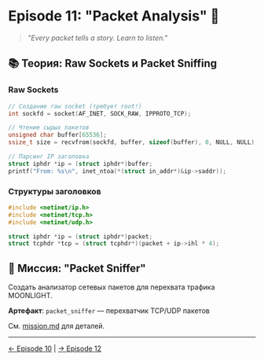 # Episode 11: "Packet Analysis" 📡

> *"Every packet tells a story. Learn to listen."*

## 📚 Теория: Raw Sockets и Packet Sniffing

### Raw Sockets

```c
// Создание raw socket (требует root!)
int sockfd = socket(AF_INET, SOCK_RAW, IPPROTO_TCP);

// Чтение сырых пакетов
unsigned char buffer[65536];
ssize_t size = recvfrom(sockfd, buffer, sizeof(buffer), 0, NULL, NULL);

// Парсинг IP заголовка
struct iphdr *ip = (struct iphdr*)buffer;
printf("From: %s\n", inet_ntoa(*(struct in_addr*)&ip->saddr));
```

### Структуры заголовков

```c
#include <netinet/ip.h>
#include <netinet/tcp.h>
#include <netinet/udp.h>

struct iphdr *ip = (struct iphdr*)packet;
struct tcphdr *tcp = (struct tcphdr*)(packet + ip->ihl * 4);
```

## 🎯 Миссия: "Packet Sniffer"

Создать анализатор сетевых пакетов для перехвата трафика MOONLIGHT.

**Артефакт**: `packet_sniffer` — перехватчик TCP/UDP пакетов

См. [mission.md](mission.md) для деталей.

---

[← Episode 10](../episode-10-socket-programming/README.md) | [→ Episode 12](../episode-12-encrypted-communications/README.md)
